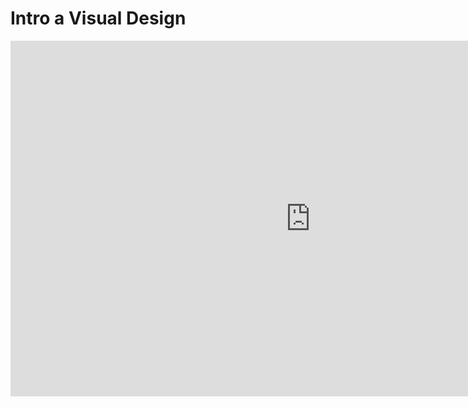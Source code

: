 # Intro a Visual Design

<div class="iframeWrapper">
	<iframe src="https://docs.google.com/presentation/d/e/2PACX-1vRwisexr8f2EqNtSk2KSj6kuNJQ3GxzNUzJw53as762MOdhyO5Wo3baqPOc4wRiYmLJnBbRsg8z_UKv/embed?start=false&loop=false&delayms=3000" frameborder="0" width="960" height="569" allowfullscreen="true" mozallowfullscreen="true" webkitallowfullscreen="true"></iframe>
</div>